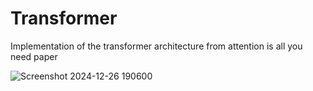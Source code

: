 # Transformer 
Implementation of the transformer architecture from attention is all you need paper

![Screenshot 2024-12-26 190600](https://github.com/user-attachments/assets/018d5ee3-a5c1-4d1a-8a81-c4e7d638e843)
